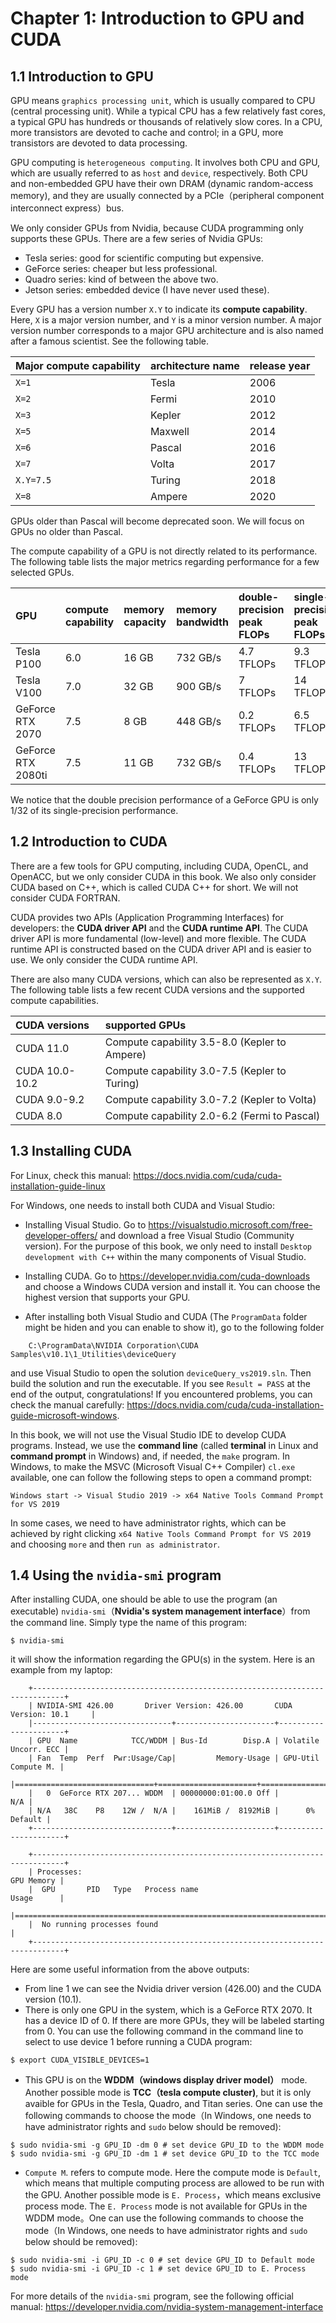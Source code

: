 # Chapter 1: Introduction to GPU and CUDA 

## 1.1 Introduction to GPU 

GPU means `graphics processing unit`, which is usually compared to CPU (central processing unit). While a typical CPU has a few relatively fast cores, a typical GPU has hundreds or thousands of relatively slow cores. In a CPU, more transistors are devoted to cache and control; in a GPU, more transistors are devoted to data processing. 

GPU computing is `heterogeneous computing`. It involves both CPU and GPU, which are usually referred to as `host` and `device`, respectively. Both CPU and non-embedded GPU have their own DRAM (dynamic random-access memory), and they are usually connected by a PCIe（peripheral component interconnect express）bus.

We only consider GPUs from Nvidia, because CUDA programming only supports these GPUs. There are a few series of Nvidia GPUs:
* Tesla series: good for scientific computing but expensive.
* GeForce series: cheaper but less professional. 
* Quadro series: kind of between the above two.
* Jetson series: embedded device (I have never used these).

Every GPU has a version number `X.Y` to indicate its **compute capability**. Here, `X` is a major version number, and `Y` is a minor version number. A major version number corresponds to a major GPU architecture and is also named after a famous scientist. See the following table.

| Major compute capability  | architecture name |   release year  |
|:------------|:---------------|:--------------|
| `X=1` | Tesla | 2006 |
| `X=2` | Fermi | 2010 |
| `X=3` | Kepler | 2012 |
| `X=5` | Maxwell | 2014 |
| `X=6` | Pascal | 2016 |
| `X=7` | Volta | 2017 |
| `X.Y=7.5` | Turing | 2018 |
| `X=8` | Ampere | 2020 |

GPUs older than Pascal will become deprecated soon. We will focus on GPUs no older than Pascal.

The compute capability of a GPU is not directly related to its performance. The following table lists the major metrics regarding performance for a few selected GPUs.

| GPU  | compute capability |  memory capacity  |  memory bandwidth  |  double-precision peak FLOPs | single-precision peak FLOPs |
|:------------|:---------------|:--------------|:-----------------|:------------|:------------------|
| Tesla P100         | 6.0 | 16 GB | 732 GB/s | 4.7 TFLOPs | 9.3 TFLOPs|
| Tesla V100         | 7.0 | 32 GB | 900 GB/s | 7 TFLOPs  | 14 TFLOPs |
| GeForce RTX 2070   | 7.5 | 8 GB  | 448 GB/s | 0.2 TFLOPs| 6.5 TFLOPs|
| GeForce RTX 2080ti | 7.5 | 11 GB | 732 GB/s | 0.4 TFLOPs| 13 TFLOPs|

We notice that the double precision performance of a GeForce GPU is only 1/32 of its single-precision performance.


## 1.2 Introduction to CUDA 

There are a few tools for GPU computing, including CUDA, OpenCL, and OpenACC, but we only consider CUDA in this book. We also only consider CUDA based on C++, which is called CUDA C++ for short. We will not consider CUDA FORTRAN.

CUDA provides two APIs (Application Programming Interfaces) for developers: the **CUDA driver API** and the **CUDA runtime API**. The CUDA driver API is more fundamental (low-level) and more flexible. The CUDA runtime API is constructed based on the CUDA driver API and is easier to use. We only consider the CUDA runtime API.

There are also many CUDA versions, which can also be represented as `X.Y`. The following table lists a few recent CUDA versions and the supported compute capabilities.

| CUDA versions | supported GPUs |
|:------------|:---------------|
|CUDA 11.0 |  Compute capability 3.5-8.0 (Kepler to Ampere) |
|CUDA 10.0-10.2 | Compute capability 3.0-7.5 (Kepler to Turing) |
|CUDA 9.0-9.2 | Compute capability 3.0-7.2  (Kepler to Volta) | 
|CUDA 8.0     | Compute capability 2.0-6.2  (Fermi to Pascal) | 

## 1.3 Installing CUDA 

For Linux, check this manual: https://docs.nvidia.com/cuda/cuda-installation-guide-linux

For Windows, one needs to install both CUDA and Visual Studio:

* Installing Visual Studio. Go to https://visualstudio.microsoft.com/free-developer-offers/ and download a free Visual Studio (Community version). For the purpose of this book, we only need to install `Desktop development with C++` within the many components of Visual Studio. 

* Installing CUDA. Go to https://developer.nvidia.com/cuda-downloads and choose a Windows CUDA version and install it. You can choose the highest version that supports your GPU.

* After installing both Visual Studio and CUDA (The `ProgramData` folder might be hiden and you can enable to show it), go to the following folder
```
    C:\ProgramData\NVIDIA Corporation\CUDA Samples\v10.1\1_Utilities\deviceQuery  
```
and use Visual Studio to open the solution `deviceQuery_vs2019.sln`. Then build the solution and run the executable. If you see `Result = PASS` at the end of the output, congratulations! If you encountered problems, you can check the manual carefully: https://docs.nvidia.com/cuda/cuda-installation-guide-microsoft-windows.

In this book, we will not use the Visual Studio IDE to develop CUDA programs. Instead, we use the **command line** (called **terminal** in Linux and **command prompt** in Windows) and, if needed, the `make` program. In Windows, to make the MSVC (Microsoft Visual C++ Compiler) `cl.exe` available, one can follow the following steps to open a command prompt:
```
Windows start -> Visual Studio 2019 -> x64 Native Tools Command Prompt for VS 2019
```
In some cases, we need to have administrator rights, which can be achieved by right clicking `x64 Native Tools Command Prompt for VS 2019` and choosing `more` and then `run as administrator`.


## 1.4 Using the `nvidia-smi` program

After installing CUDA, one should be able to use the program (an executable) `nvidia-smi`（**Nvidia's system management interface**）from the command line. Simply type the name of this program:
```
$ nvidia-smi
```
it will show the information regarding the GPU(s) in the system. Here is an example from my laptop:
```
    +-----------------------------------------------------------------------------+
    | NVIDIA-SMI 426.00       Driver Version: 426.00       CUDA Version: 10.1     |
    |-------------------------------+----------------------+----------------------+
    | GPU  Name            TCC/WDDM | Bus-Id        Disp.A | Volatile Uncorr. ECC |
    | Fan  Temp  Perf  Pwr:Usage/Cap|         Memory-Usage | GPU-Util  Compute M. |
    |===============================+======================+======================|
    |   0  GeForce RTX 207... WDDM  | 00000000:01:00.0 Off |                  N/A |
    | N/A   38C    P8    12W /  N/A |    161MiB /  8192MiB |      0%      Default |
    +-------------------------------+----------------------+----------------------+

    +-----------------------------------------------------------------------------+
    | Processes:                                                       GPU Memory |
    |  GPU       PID   Type   Process name                             Usage      |
    |=============================================================================|
    |  No running processes found                                                 |
    +-----------------------------------------------------------------------------+
```

Here are some useful information from the above outputs:
* From line 1 we can see the Nvidia driver version (426.00) and the CUDA version (10.1).
* There is only one GPU in the system, which is a GeForce RTX 2070. It has a device ID of 0. If there are more GPUs, they will be labeled starting from 0. You can use the following command in the command line to select to use device 1 before running a CUDA program:
```
$ export CUDA_VISIBLE_DEVICES=1        
```
* This GPU is on the **WDDM（windows display driver model）** mode. Another possible mode is **TCC（tesla compute cluster)**, but it is only avaible for GPUs in the Tesla, Quadro, and Titan series. One can use the following commands to choose the mode（In Windows, one needs to have administrator rights and `sudo` below should be removed):
```
$ sudo nvidia-smi -g GPU_ID -dm 0 # set device GPU_ID to the WDDM mode
$ sudo nvidia-smi -g GPU_ID -dm 1 # set device GPU_ID to the TCC mode
```
* `Compute M`. refers to compute mode. Here the compute mode is `Default`, which means that multiple computing process are allowed to be run with the GPU. Another possible mode is `E. Process`，which means exclusive process mode. The `E. Process` mode is not available for GPUs in the WDDM mode。One can use the following commands to choose the mode（In Windows, one needs to have administrator rights and `sudo` below should be removed):
```
$ sudo nvidia-smi -i GPU_ID -c 0 # set device GPU_ID to Default mode
$ sudo nvidia-smi -i GPU_ID -c 1 # set device GPU_ID to E. Process mode
```

For more details of the `nvidia-smi` program, see the following official manual: https://developer.nvidia.com/nvidia-system-management-interface

